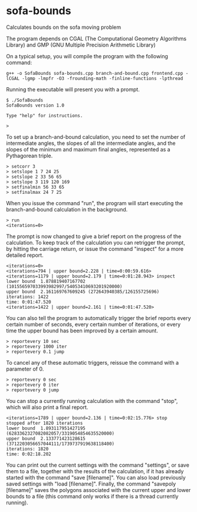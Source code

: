 # sofa-bounds
Calculates bounds on the sofa moving problem

The program depends on CGAL (The Computational Geometry Algorithms Library) and GMP (GNU Multiple Precision Arithmetic Library)

On a typical setup, you will compile the program with the following command:

    g++ -o SofaBounds sofa-bounds.cpp branch-and-bound.cpp frontend.cpp -lCGAL -lgmp -lmpfr -O3 -frounding-math -finline-functions -lpthread

Running the executable will present you with a prompt.

    $ ./SofaBounds 
    SofaBounds version 1.0

    Type "help" for instructions.

    > 

To set up a branch-and-bound calculation, you need to set the number of intermediate angles, the slopes of all the intermediate angles, and the slopes of the minimum and maximum final angles, represented as a Pythagorean triple.


    > setcorr 3
    > setslope 1 7 24 25
    > setslope 2 33 56 65
    > setslope 3 119 120 169
    > setfinalmin 56 33 65
    > setfinalmax 24 7 25

When you issue the command "run", the program will start executing the branch-and-bound calculation in the background.

    > run
    <iterations=0> 

The prompt is now changed to give a brief report on the progress of the calculation. To keep track of the calculation you can retrigger the prompt, by hitting the carriage return, or issue the command "inspect" for a more detailed report.

    <iterations=0>
    <iterations=794 | upper bound=2.228 | time=0:00:59.616>
    <iterations=1179 | upper bound=2.179 | time=0:01:28.943> inspect
    lower bound  1.878819407167702 (101556597033993982997/54053410693201920000)
    upper bound  2.161169767609245 (272643940385/126155725696)
    iterations: 1422
    time: 0:01:47.520
    <iterations=1422 | upper bound=2.161 | time=0:01:47.520>

You can also tell the program to automatically trigger the brief reports every certain number of seconds, every certain number of iterations, or every time the upper bound has been improved by a certain amount.

    > reportevery 10 sec
    > reportevery 1000 iter
    > reportevery 0.1 jump

To cancel any of these automatic triggers, reissue the command with a parameter of 0.

    > reportevery 0 sec
    > reportevery 0 iter
    > reportevery 0 jump

You can stop a currently running calculation with the command "stop", which will also print a final report.

    <iterations=1789 | upper bound=2.136 | time=0:02:15.776> stop
    stopped after 1820 iterations
    lower bound  1.893117951427195 (6283362327082082057/3319054854635520000)
    upper bound  2.133771423128615 (3712203056657044111/1739737919638118400)
    iterations: 1820
    time: 0:02:18.202

You can print out the current settings with the command "settings", or save them to a file, together with the results of the calculation, if it has already started with the command "save [filename]". You can also load previously saved settings with "load [filename]". Finally, the command "savepoly [filename]" saves the polygons associated with the current upper and lower bounds to a file (this command only works if there is a thread currently running).
